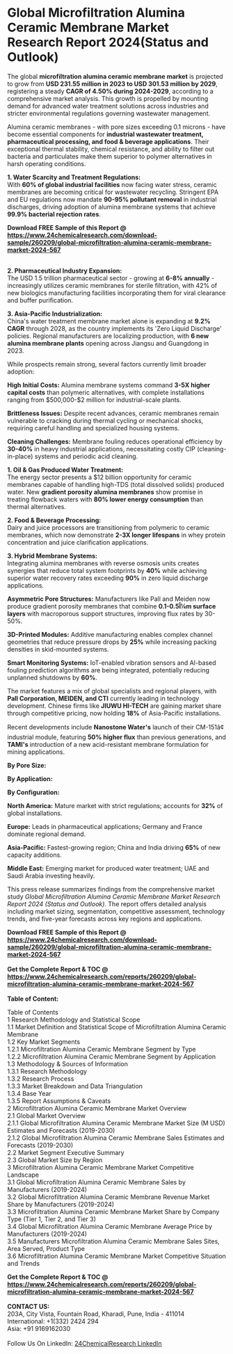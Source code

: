 <h1>Global Microfiltration Alumina Ceramic Membrane Market Research Report 2024(Status and Outlook)</h1><p>The global <strong>microfiltration alumina ceramic membrane market</strong> is projected to grow from <strong>USD 231.55 million in 2023 to USD 301.53 million by 2029</strong>, registering a steady <strong>CAGR of 4.50% during 2024-2029</strong>, according to a comprehensive market analysis. This growth is propelled by mounting demand for advanced water treatment solutions across industries and stricter environmental regulations governing wastewater management.</p><p>Alumina ceramic membranes - with pore sizes exceeding 0.1 microns - have become essential components for <strong>industrial wastewater treatment, pharmaceutical processing, and food &amp; beverage applications</strong>. Their exceptional thermal stability, chemical resistance, and ability to filter out bacteria and particulates make them superior to polymer alternatives in harsh operating conditions.</p><p><strong>1. Water Scarcity and Treatment Regulations:</strong><br>
With <strong>60% of global industrial facilities</strong> now facing water stress, ceramic membranes are becoming critical for wastewater recycling. Stringent EPA and EU regulations now mandate <strong>90-95% pollutant removal</strong> in industrial discharges, driving adoption of alumina membrane systems that achieve <strong>99.9% bacterial rejection rates</strong>.</p><div><b>Download FREE Sample of this Report @ 
            <a href="https://www.24chemicalresearch.com/download-sample/260209/global-microfiltration-alumina-ceramic-membrane-market-2024-567">
            https://www.24chemicalresearch.com/download-sample/260209/global-microfiltration-alumina-ceramic-membrane-market-2024-567</a></b></div><br><p><strong>2. Pharmaceutical Industry Expansion:</strong><br>
The USD 1.5 trillion pharmaceutical sector - growing at <strong>6-8% annually</strong> - increasingly utilizes ceramic membranes for sterile filtration, with 42% of new biologics manufacturing facilities incorporating them for viral clearance and buffer purification.</p><p><strong>3. Asia-Pacific Industrialization:</strong><br>
China's water treatment membrane market alone is expanding at <strong>9.2% CAGR</strong> through 2028, as the country implements its 'Zero Liquid Discharge' policies. Regional manufacturers are localizing production, with <strong>6 new alumina membrane plants</strong> opening across Jiangsu and Guangdong in 2023.</p><p>While prospects remain strong, several factors currently limit broader adoption:</p><p><strong>High Initial Costs:</strong> Alumina membrane systems command <strong>3-5X higher capital costs</strong> than polymeric alternatives, with complete installations ranging from $500,000-$2 million for industrial-scale plants.</p><p><strong>Brittleness Issues:</strong> Despite recent advances, ceramic membranes remain vulnerable to cracking during thermal cycling or mechanical shocks, requiring careful handling and specialized housing systems.</p><p><strong>Cleaning Challenges:</strong> Membrane fouling reduces operational efficiency by <strong>30-40%</strong> in heavy industrial applications, necessitating costly CIP (cleaning-in-place) systems and periodic acid cleaning.</p><p><strong>1. Oil &amp; Gas Produced Water Treatment:</strong><br>
The energy sector presents a $12 billion opportunity for ceramic membranes capable of handling high-TDS (total dissolved solids) produced water. New <strong>gradient porosity alumina membranes</strong> show promise in treating flowback waters with <strong>80% lower energy consumption</strong> than thermal alternatives.</p><p><strong>2. Food &amp; Beverage Processing:</strong><br>
Dairy and juice processors are transitioning from polymeric to ceramic membranes, which now demonstrate <strong>2-3X longer lifespans</strong> in whey protein concentration and juice clarification applications.</p><p><strong>3. Hybrid Membrane Systems:</strong><br>
Integrating alumina membranes with reverse osmosis units creates synergies that reduce total system footprints by <strong>40%</strong> while achieving superior water recovery rates exceeding <strong>90%</strong> in zero liquid discharge applications.</p><p><strong>Asymmetric Pore Structures:</strong> Manufacturers like Pall and Meiden now produce gradient porosity membranes that combine <strong>0.1-0.5Î¼m surface layers</strong> with macroporous support structures, improving flux rates by 30-50%.</p><p><strong>3D-Printed Modules:</strong> Additive manufacturing enables complex channel geometries that reduce pressure drops by <strong>25%</strong> while increasing packing densities in skid-mounted systems.</p><p><strong>Smart Monitoring Systems:</strong> IoT-enabled vibration sensors and AI-based fouling prediction algorithms are being integrated, potentially reducing unplanned shutdowns by <strong>60%</strong>.</p><p>The market features a mix of global specialists and regional players, with <strong>Pall Corporation, MEIDEN, and CTI</strong> currently leading in technology development. Chinese firms like <strong>JIUWU HI-TECH</strong> are gaining market share through competitive pricing, now holding <strong>18%</strong> of Asia-Pacific installations.</p><p>Recent developments include <strong>Nanostone Water's</strong> launch of their CM-151â¢ industrial module, featuring <strong>50% higher flux</strong> than previous generations, and <strong>TAMI's</strong> introduction of a new acid-resistant membrane formulation for mining applications.</p><p><strong>By Pore Size:</strong></p><p><strong>By Application:</strong></p><p><strong>By Configuration:</strong></p><p><strong>North America:</strong> Mature market with strict regulations; accounts for <strong>32%</strong> of global installations.</p><p><strong>Europe:</strong> Leads in pharmaceutical applications; Germany and France dominate regional demand.</p><p><strong>Asia-Pacific:</strong> Fastest-growing region; China and India driving <strong>65%</strong> of new capacity additions.</p><p><strong>Middle East:</strong> Emerging market for produced water treatment; UAE and Saudi Arabia investing heavily.</p><p>This press release summarizes findings from the comprehensive market study <em>Global Microfiltration Alumina Ceramic Membrane Market Research Report 2024 (Status and Outlook)</em>. The report offers detailed analysis including market sizing, segmentation, competitive assessment, technology trends, and five-year forecasts across key regions and applications.</p><div><b>Download FREE Sample of this Report @ 
            <a href="https://www.24chemicalresearch.com/download-sample/260209/global-microfiltration-alumina-ceramic-membrane-market-2024-567">
            https://www.24chemicalresearch.com/download-sample/260209/global-microfiltration-alumina-ceramic-membrane-market-2024-567</a></b></div><br><div><b>Get the Complete Report & TOC @ 
            <a href="https://www.24chemicalresearch.com/reports/260209/global-microfiltration-alumina-ceramic-membrane-market-2024-567">
            https://www.24chemicalresearch.com/reports/260209/global-microfiltration-alumina-ceramic-membrane-market-2024-567</a></b></div><br>
            <b>Table of Content:</b><p>Table of Contents<br />
1 Research Methodology and Statistical Scope<br />
1.1 Market Definition and Statistical Scope of Microfiltration Alumina Ceramic Membrane<br />
1.2 Key Market Segments<br />
1.2.1 Microfiltration Alumina Ceramic Membrane Segment by Type<br />
1.2.2 Microfiltration Alumina Ceramic Membrane Segment by Application<br />
1.3 Methodology & Sources of Information<br />
1.3.1 Research Methodology<br />
1.3.2 Research Process<br />
1.3.3 Market Breakdown and Data Triangulation<br />
1.3.4 Base Year<br />
1.3.5 Report Assumptions & Caveats<br />
2 Microfiltration Alumina Ceramic Membrane Market Overview<br />
2.1 Global Market Overview<br />
2.1.1 Global Microfiltration Alumina Ceramic Membrane Market Size (M USD) Estimates and Forecasts (2019-2030)<br />
2.1.2 Global Microfiltration Alumina Ceramic Membrane Sales Estimates and Forecasts (2019-2030)<br />
2.2 Market Segment Executive Summary<br />
2.3 Global Market Size by Region<br />
3 Microfiltration Alumina Ceramic Membrane Market Competitive Landscape<br />
3.1 Global Microfiltration Alumina Ceramic Membrane Sales by Manufacturers (2019-2024)<br />
3.2 Global Microfiltration Alumina Ceramic Membrane Revenue Market Share by Manufacturers (2019-2024)<br />
3.3 Microfiltration Alumina Ceramic Membrane Market Share by Company Type (Tier 1, Tier 2, and Tier 3)<br />
3.4 Global Microfiltration Alumina Ceramic Membrane Average Price by Manufacturers (2019-2024)<br />
3.5 Manufacturers Microfiltration Alumina Ceramic Membrane Sales Sites, Area Served, Product Type<br />
3.6 Microfiltration Alumina Ceramic Membrane Market Competitive Situation and Trends<br />
</p><div><b>Get the Complete Report & TOC @ 
            <a href="https://www.24chemicalresearch.com/reports/260209/global-microfiltration-alumina-ceramic-membrane-market-2024-567">
            https://www.24chemicalresearch.com/reports/260209/global-microfiltration-alumina-ceramic-membrane-market-2024-567</a></b></div><br><b>CONTACT US:</b><br>
            203A, City Vista, Fountain Road, Kharadi, Pune, India - 411014<br>
            International: +1(332) 2424 294<br>
            Asia: +91 9169162030 <br><br>
            Follow Us On LinkedIn: <a href="https://www.linkedin.com/company/24chemicalresearch/">24ChemicalResearch LinkedIn</a>
